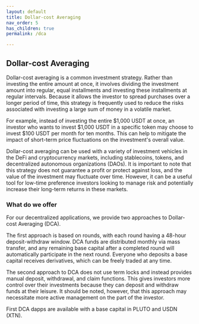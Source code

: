 ```yaml
---
layout: default
title: Dollar-cost Averaging
nav_order: 5
has_children: true
permalink: /dca

---
```


## Dollar-cost Averaging

Dollar-cost averaging is a common investment strategy. Rather than investing the entire amount at once, it involves dividing the investment amount into regular, equal installments and investing these installments at regular intervals. Because it allows the investor to spread purchases over a longer period of time, this strategy is frequently used to reduce the risks associated with investing a large sum of money in a volatile market.

For example, instead of investing the entire $1,000 USDT at once, an investor who wants to invest $1,000 USDT in a specific token may choose to invest $100 USDT per month for ten months. This can help to mitigate the impact of short-term price fluctuations on the investment's overall value.

Dollar-cost averaging can be used with a variety of investment vehicles in the DeFi and cryptocurrency markets, including stablecoins, tokens, and decentralized autonomous organizations (DAOs). It is important to note that this strategy does not guarantee a profit or protect against loss, and the value of the investment may fluctuate over time. However, it can be a useful tool for low-time preference investors looking to manage risk and potentially increase their long-term returns in these markets.

### What do we offer

For our decentralized applications, we provide two approaches to Dollar-cost Averaging (DCA).

The first approach is based on rounds, with each round having a 48-hour deposit-withdraw window. DCA funds are distributed monthly via mass transfer, and any remaining base capital after a completed round will automatically participate in the next round. Everyone who deposits a base capital receives derivatives, which can be freely traded at any time.

The second approach to DCA does not use term locks and instead provides manual deposit, withdrawal, and claim functions. This gives investors more control over their investments because they can deposit and withdraw funds at their leisure. It should be noted, however, that this approach may necessitate more active management on the part of the investor.

First DCA dapps are available with a base capital in PLUTO and USDN (XTN).